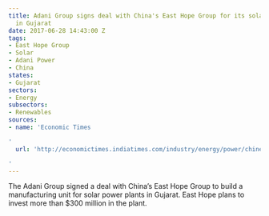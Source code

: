 ```yaml
---
title: Adani Group signs deal with China's East Hope Group for its solar power plant
  in Gujarat
date: 2017-06-28 14:43:00 Z
tags:
- East Hope Group
- Solar
- Adani Power
- China
states:
- Gujarat
sectors:
- Energy
subsectors:
- Renewables
sources:
- name: 'Economic Times

'
  url: 'http://economictimes.indiatimes.com/industry/energy/power/chinese-firms-inks-deal-with-adani-to-invest-300-million-in-gujarat/articleshow/59239251.cms

'
---
```


The Adani Group signed a deal with China’s East Hope Group to build a manufacturing unit for solar power plants in Gujarat. East Hope plans to invest more than $300 million in the plant. 
